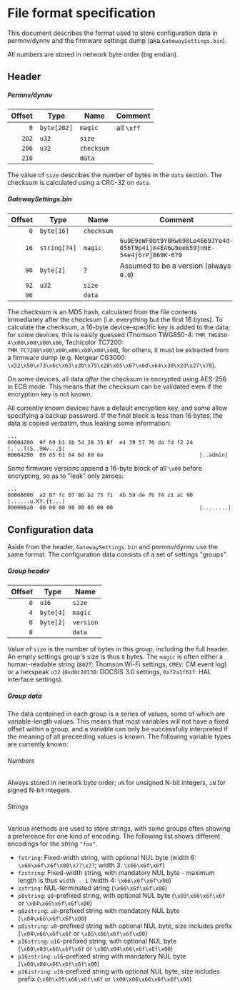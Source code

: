 File format specification
=========================

This document describes the format used to store configuration data
in permnv/dynnv and the firmware settings dump (aka `GatewaySettings.bin`).

All numbers are stored in network byte order (big endian).

Header
------

##### Permnv/dynnv

| Offset | Type        | Name       | Comment            |
|-------:|-------------|------------|--------------------|
|    `0` | `byte[202]` | `magic`    | all `\xff`         |
|  `202` | `u32`       | `size`     |                    |
|  `206` | `u32`       | `checksum` |                    |
|  `210` |             | `data`     |                    |

The value of `size` describes the number of bytes in the `data` section. The checksum is
calculated using a CRC-32 on `data`.


##### GatewaySettings.bin

| Offset | Type        | Name       | Comment              |
|-------:|-------------|------------|----------------------|
|    `0` | `byte[16]`  | `checksum` ||
|   `16` | `string[74]`| `magic`    | `6u9E9eWF0bt9Y8Rw690Le4669JYe4d-056T9p4ijm4EA6u9ee659jn9E-54e4j6rPj069K-670` |
|   `90` | `byte[2]`   | ?          | Assumed to be a version (always `0.0`) |
|   `92` | `u32`       | `size`     ||
|   `96` |             | `data`     ||

The checksum is an MD5 hash, calculated from the file contents immediately after the checksum (i.e.
everything but the first 16 bytes). To calculate the checksum, a 16-byte device-specific key is added
to the data; for some devices, this is easily guessed (Thomson TWG850-4: `TMM_TWG850-4\x00\x00\x00\x00`,
Techicolor TC7200: `TMM_TC7200\x00\x00\x00\x00\x00\x00`), for others, it must be extracted from a firmware dump
(e.g. Netgear CG3000: `\x32\x50\x73\x6c\x63\x3b\x75\x28\x65\x67\x6d\x64\x30\x2d\x27\x78`).


On some devices, all data *after* the checksum is encrypted using AES-256 in ECB mode. This means that the
checksum can be validated even if the encryption key is not known.

All currently known devices have a default encryption key, and some allow specifying a backup password. If the
final block is less than 16 bytes, the data is copied verbatim, thus leaking some information:

```
...
00004280  9f 60 b1 1b 54 28 35 8f  e4 39 57 76 da fd f2 24  |.`..T(5..9Wv...$|
00004290  00 05 61 64 6d 69 6e                              |..admin|
```

Some firmware versions append a 16-byte block of all `\x00` before encrypting, so as to "leak" only
zeroes:

```
...
00006690  a2 87 fc 07 86 b2 75 f1  4b 59 de 7b 74 c1 ac 90  |......u.KY.{t...|
000066a0  00 00 00 00 00 00 00 00                           |........|
```

Configuration data
------------------

Aside from the header, `GatewaySettings.bin` and permnv/dynnv use the same format. The
configuration data consists of a set of settings "groups".

##### Group header

| Offset | Type        | Name       |
|-------:|-------------|------------|
|    `0` | `u16`       | `size`     |
|    `4` | `byte[4]`   | `magic`    |
|    `6` | `byte[2]`   | `version`  |
|    `8` |             | `data`     |

Value of `size` is the number of bytes in this group, including the full header. An empty
settings group's size is thus `8` bytes. The `magic` is often either a human-readable string
(`802T`: Thomson Wi-Fi settings, `CMEV`: CM event log) or a hexspeak `u32` (`0xd0c20130`: DOCSIS 3.0 settings,
`0xf2a1f61f`: HAL interface settings).

##### Group data

The data contained in each group is a series of values, some of which are variable-length values. This means that
most variables will not have a fixed offset within a group, and a variable can only be successfully interpreted if
the meaning of all preceeding values is known. The following variable types are currently known:

###### Numbers

Always stored in network byte order; `uN` for unsigned N-bit integers, `iN` for signed N-bit integers.

###### Strings

Various methods are used to store strings, with some groups often showing a preference for one kind of encoding.
The following list shows different encodings for the string `"foo"`.

* `fstring`: Fixed-width string, with optional NUL byte (width 6: `\x66\x6f\x6f\x00\x??\x??`; width 3: `\x66\x6f\x6f`)
* `fzstring`: Fixed-width string, with mandatory NUL byte - maximum length is thus `width - 1` (width 4: `\x66\x6f\x6f\x00`)
* `zstring`: NUL-terminated string (`\x66\x6f\x6f\x00`)
* `p8string`: `u8`-prefixed string, with optional NUL byte (`\x03\x66\x6f\x6f` or `\x04\x66\x6f\x6f\x00`)
* `p8zstring`: `u8`-prefixed string with mandatory NUL byte (`\x04\x66\x6f\x6f\x00`)
* `p8istring`: `u8`-prefixed string with optional NUL byte, size includes prefix (`\x04\x66\x6f\x6f` or `\x05\x66\x6f\x6f\x00`)
* `p16string`: `u16`-prefixed string, with optional NUL byte (`\x00\x03\x66\x6f\x6f` or `\x00\x04\x66\x6f\x6f\x00`)
* `p16zstring`: `u16`-prefixed string with mandatory NUL byte (`\x00\x04\x66\x6f\x6f\x00`)
* `p16istring`: `u16`-prefixed string with optional NUL byte, size includes prefix (`\x00\x05\x66\x6f\x6f` or `\x00\x06\x66\x6f\x6f\x00`)












